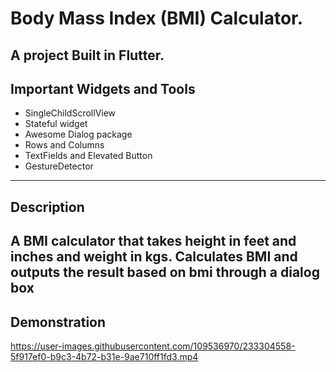 # Body Mass  Index (BMI) Calculator.

A project Built in Flutter.
-------------------
 ## Important Widgets and Tools
 - SingleChildScrollView
 - Stateful widget
 - Awesome Dialog package
 - Rows and Columns
 - TextFields and Elevated Button
 - GestureDetector
 
 ------------------
 ## Description
 A BMI calculator that takes height in feet and inches and weight in kgs. Calculates BMI and outputs the result based on bmi through a dialog box
 ------------------
 
 ## Demonstration
 

https://user-images.githubusercontent.com/109536970/233304558-5f917ef0-b9c3-4b72-b31e-9ae710ff1fd3.mp4

